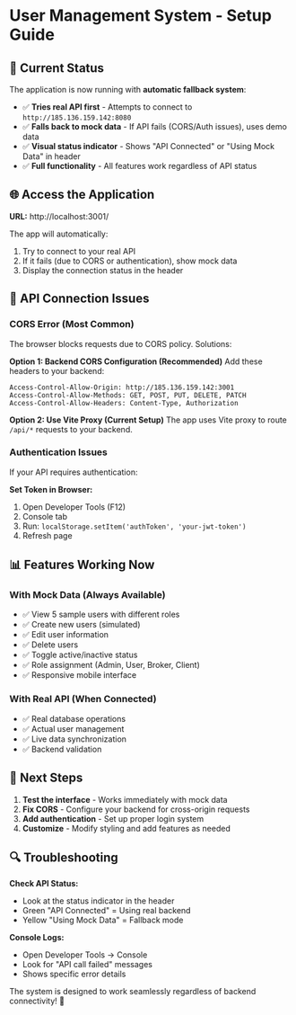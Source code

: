 # User Management System - Setup Guide

## 🚀 Current Status

The application is now running with **automatic fallback system**:

- ✅ **Tries real API first** - Attempts to connect to `http://185.136.159.142:8080`
- ✅ **Falls back to mock data** - If API fails (CORS/Auth issues), uses demo data
- ✅ **Visual status indicator** - Shows "API Connected" or "Using Mock Data" in header
- ✅ **Full functionality** - All features work regardless of API status

## 🌐 Access the Application

**URL:** http://localhost:3001/

The app will automatically:
1. Try to connect to your real API
2. If it fails (due to CORS or authentication), show mock data
3. Display the connection status in the header

## 🔧 API Connection Issues

### CORS Error (Most Common)
The browser blocks requests due to CORS policy. Solutions:

**Option 1: Backend CORS Configuration (Recommended)**
Add these headers to your backend:
```
Access-Control-Allow-Origin: http://185.136.159.142:3001
Access-Control-Allow-Methods: GET, POST, PUT, DELETE, PATCH
Access-Control-Allow-Headers: Content-Type, Authorization
```

**Option 2: Use Vite Proxy (Current Setup)**
The app uses Vite proxy to route `/api/*` requests to your backend.

### Authentication Issues
If your API requires authentication:

**Set Token in Browser:**
1. Open Developer Tools (F12)
2. Console tab
3. Run: `localStorage.setItem('authToken', 'your-jwt-token')`
4. Refresh page

## 📊 Features Working Now

### With Mock Data (Always Available)
- ✅ View 5 sample users with different roles
- ✅ Create new users (simulated)
- ✅ Edit user information
- ✅ Delete users
- ✅ Toggle active/inactive status
- ✅ Role assignment (Admin, User, Broker, Client)
- ✅ Responsive mobile interface

### With Real API (When Connected)
- ✅ Real database operations
- ✅ Actual user management
- ✅ Live data synchronization
- ✅ Backend validation

## 🎯 Next Steps

1. **Test the interface** - Works immediately with mock data
2. **Fix CORS** - Configure your backend for cross-origin requests
3. **Add authentication** - Set up proper login system
4. **Customize** - Modify styling and add features as needed

## 🔍 Troubleshooting

**Check API Status:**
- Look at the status indicator in the header
- Green "API Connected" = Using real backend
- Yellow "Using Mock Data" = Fallback mode

**Console Logs:**
- Open Developer Tools → Console
- Look for "API call failed" messages
- Shows specific error details

The system is designed to work seamlessly regardless of backend connectivity! 🚀